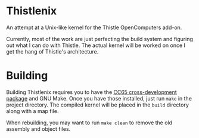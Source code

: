 # Thistlenix
An attempt at a Unix-like kernel for the Thistle OpenComputers add-on.

Currently, most of the work are just perfecting the build system and figuring out what I can do with Thistle. The actual kernel will be worked on once I get the hang of Thistle's architecture.

# Building
Building Thistlenix requires you to have the [CC65 cross-development package](https://cc65.github.io/) and GNU Make. Once you have those installed, just run `make` in the project directory. The compiled kernel will be placed in the `build` directory along with a map file.

When rebuilding, you may want to run `make clean` to remove the old assembly and object files.
